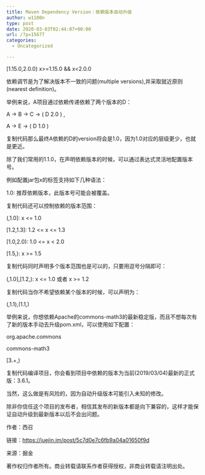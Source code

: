 ```yaml
---
title: Maven Dependency Version：依赖版本自动升级
author: w1100n
type: post
date: 2020-03-03T02:44:07+00:00
url: /?p=15677
categories:
  - Uncategorized

---
```

[1.15.0,2.0.0) x>=1.15.0 && x<2.0.0

依赖调节是为了解决版本不一致的问题(multiple versions),并采取就近原则(nearest definition)。
  
举例来说，A项目通过依赖传递依赖了两个版本的D：
  
A -> B -> C -> ( D 2.0 ) ,

A -> E -> ( D 1.0 )
  
复制代码那么最终A依赖的D的version将会是1.0，因为1.0对应的层级更少，也就是更近。
  
除了我们常用的<version>1.1.0</version>，在声明依赖版本的时候，可以通过表达式灵活地配置版本号。
  
例如配置jar包x的<version>标签支持如下几种语法：
  
1.0: 推荐依赖版本，此版本号可能会被覆盖。
  
复制代码还可以控制依赖的版本范围：
  
(,1.0]: x <= 1.0
  
[1.2,1.3]: 1.2 <= x <= 1.3
  
[1.0,2.0): 1.0 <= x < 2.0
  
[1.5,): x >= 1.5
  
复制代码同时声明多个版本范围也是可以的，只要用逗号分隔即可：
  
(,1.0],[1.2,): x <= 1.0 或者 x >= 1.2
  
复制代码当你不希望依赖某个版本的时候，可以声明为：
  
(,1.1),(1.1,)
  
举例来说，你想依赖Apache的commons-math3的最新稳定版，而且不想每次有了新的版本手动去升级pom.xml，可以使用如下<version>配置：
  
<dependency>
      
<groupId>org.apache.commons</groupId>
      
<artifactId>commons-math3</artifactId>
      
<version>[3.+,)</version>
  
</dependency>
  
复制代码编译项目，你会看到项目中依赖的版本为当前(2019/03/04)最新的正式版：3.6.1。
  
当然，这么做是有风险的，因为自动升级版本可能引入未知的修改。
  
除非你信任这个项目的发布者，相信其发布的新版本都是向下兼容的，这样才能保证自动升级到最新版本以后不会出问题。

作者：西召
  
链接：https://juejin.im/post/5c7d0e7c6fb9a04a01650f9d
  
来源：掘金
  
著作权归作者所有。商业转载请联系作者获得授权，非商业转载请注明出处。